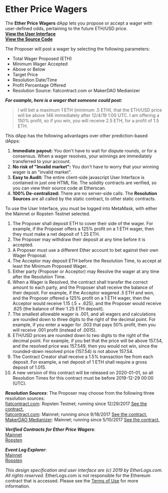 # Ether Price Wagers

The <b>Ether Price Wagers</b> dApp lets you propose or accept a wager with user-defined odds, pertaining to the future ETH/USD price.  
[<b>View the User Interface</b>](https://etherpricewagers.github.io/v1.0/EtherPriceWagers.htm)  
[<b>View the Source Code</b>](https://github.com/EtherPriceWagers/v1.0)

The Proposer will post a wager by selecting the following parameters:
* Total Wager Proposed (ETH)
* Minimum Wager Accepted
* Above or Below
* Target Price
* Resolution Date/Time
* Profit Percentage Offered
* Resolution Source: fiatcontract.com or MakerDAO Medianizer

***For example, here is a wager that someone could post:*** 
> I will bet a maximum 1 ETH (minimum .5 ETH), that the ETH/USD price will be above 146 immediately after 12/4/19 1:00 UTC. I am offering a 150% profit, so if you win, you will receive 2.5 ETH, for a profit of 1.5 ETH.

This dApp has the following advantages over other prediction-based dApps:
1. <b>Immediate payout:</b> You don't have to wait for dispute rounds, or for a consensus. When a wager resolves, your winnings are immediately transferred to your account.
2. <b>No risk of "Invalid market":</b> You don't have to worry that your winning wager is an "invalid market".
3. <b>Easy to Audit:</b> The entire client-side javascript User Interface is contained in just one HTML file. The solidity contracts are verified, so you can view their source code at Etherscan.
4. <b>100% De-centralized:</b> There are no server-side calls. The **Resolution Sources** are all called by the static contract, to other static contracts.

To use the User Interface, you must be logged into MetaMask, with either the Mainnet or Ropsten Testnet selected.
1. The Proposer shall deposit ETH to cover their side of the wager. For example, if the Proposer offers a 125% profit on a 1 ETH wager, then they must make a net deposit of 1.25 ETH.
2. The Proposer may withdraw their deposit at any time before it is accepted.
3. A Proposer must use a different Ether account to bet against their own Wager Proposal.
4. The Acceptor may deposit ETH before the Resolution Time, to accept at least the Minimum Proposed Wager.
5. Either party (Proposer or Acceptor) may Resolve the wager at any time after the Resolution Time.
6. When a Wager is Resolved, the contract shall transfer the correct amount to each party, and the Proposer shall receive the balance of their deposit. For example, if the Acceptor wagered .5 ETH and won, and the Proposer offered a 125% profit on a 1 ETH wager, then the Acceptor would receive 1.15 (.5 + .625), and the Proposer would receive .625 (the balance of their 1.25 ETH deposit).
7. The smallest allowable wager is .001, and all wagers and calculations are rounded down to three digits to the right of the decimal point. For example, if you enter a wager for .003 that pays 50% profit, then you will receive .001 profit (instead of .0015).
8. ETH/USD prices are rounded down to two digits to the right of the decimal point. For example, if you bet that the price will be above 157.54, and the resolved price was 157.549, then you would not win, since the rounded-down resolved price (157.54) is not above 157.54.
9. The Contract Creator shall receive a 1.5% transaction fee from each deposit. For example, a net deposit of 1 ETH shall require a gross deposit of 1.015.
10. A new version of this contract will be released on 2020-01-01, so all Resolution Times for this contract must be before 2019-12-29 00:00 (UTC).

<b><i>Resolution Sources</i></b>:
The Proposer may choose from the following three resolution sources:  
[fiatcontract.com](https://fiatcontract.com): Ropsten Testnet; running since 12/29/2017
[See the contract.](https://ropsten.etherscan.io/address/0x2CDe56E5c8235D6360CCbb0c57Ce248Ca9C80909)  
[fiatcontract.com](https://fiatcontract.com): Mainnet; running since 9/18/2017
[See the contract.](https://etherscan.io/address/0x8055d0504666e2B6942BeB8D6014c964658Ca591)  
[MakerDAO Medianizer](https://developer.makerdao.com/feeds): Mainnet; running since 5/10/2017
[See the contract.](https://etherscan.io/address/0x729D19f657BD0614b4985Cf1D82531c67569197B)  

<b><i>Verified Contracts for Ether Price Wagers</i></b>:  
[Mainnet](https://etherscan.io/address/0x739194690d334f13104A78784F7FDAD48B4067c7)  
[Ropsten](https://ropsten.etherscan.io/address/0x739194690d334f13104A78784F7FDAD48B4067c7)  

<b><i>Event Log Explorer</i></b>:  
[Mainnet](https://www.etherlogs.com/?address=0x739194690d334f13104A78784F7FDAD48B4067c7&network=Main)  
[Ropsten](https://www.etherlogs.com/?address=0x739194690d334f13104A78784F7FDAD48B4067c7&network=Ropsten)  

*This design specification and user interface are (c) 2019 by EtherLogs.com. All rights reserved.* EtherLogs.com is not responsible for the Ethereum contract that is accessed. Please see the [Terms of Use](https://etherpricewagers.github.io/v1.0/TermsOfUse.htm) for more information.

